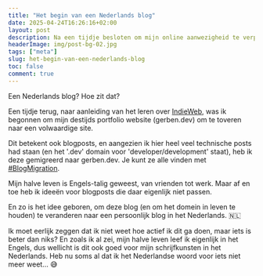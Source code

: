 ```yaml
---
title: "Het begin van een Nederlands blog"
date: 2025-04-24T16:26:16+02:00
layout: post
description: Na een tijdje besloten om mijn online aanwezigheid te verplaatsen naar gerben.dev en dat betekent dat gerbenjacobs.nl echt een Nederlandse site wordt.
headerImage: img/post-bg-02.jpg
tags: ["meta"]
slug: het-begin-van-een-nederlands-blog
toc: false
comment: true
---
```


Een Nederlands blog? Hoe zit dat?

Een tijdje terug, naar aanleiding van het leren over [IndieWeb](https://gerben.dev/posts/thoughts-on-indieweb),
was ik begonnen om mijn destijds portfolio website (gerben.dev) om te toveren naar een volwaardige site.

Dit betekent ook blogposts, en aangezien ik hier heel veel technische posts had staan (en het '.dev' domain
voor 'developer/development' staat), heb ik deze gemigreerd naar gerben.dev. Je kunt ze alle vinden
met [#BlogMigration](https://gerben.dev/tags/BlogMigration).

Mijn halve leven is Engels-talig geweest, van vrienden tot werk. 
Maar af en toe heb ik ideeën voor blogposts die daar eigenlijk niet passen. 

En zo is het idee geboren, om deze blog (en om het domein in leven te houden) te veranderen
naar een persoonlijk blog in het Nederlands. 🇳🇱

Ik moet eerlijk zeggen dat ik niet weet hoe actief ik dit ga doen, maar iets is beter dan niks?
En zoals ik al zei, mijn halve leven leef ik eigenlijk in het Engels, dus wellicht is dit ook goed
voor mijn schrijfkunsten in het Nederlands. Heb nu soms al dat ik het Nederlandse woord voor iets
niet meer weet... 😅